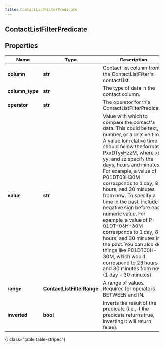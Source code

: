 ```yaml
---
title: ContactListFilterPredicate
---
```

## ContactListFilterPredicate

## Properties

|Name | Type | Description | Notes|
|------------ | ------------- | ------------- | -------------|
| **column** | **str** | Contact list column from the ContactListFilter&#39;s contactList. | [optional] |
| **column_type** | **str** | The type of data in the contact column. | [optional] |
| **operator** | **str** | The operator for this ContactListFilterPredicate. | [optional] |
| **value** | **str** | Value with which to compare the contact&#39;s data. This could be text, a number, or a relative time. A value for relative time should follow the format PxxDTyyHzzM, where xx, yy, and zz specify the days, hours and minutes. For example, a value of P01DT08H30M corresponds to 1 day, 8 hours, and 30 minutes from now. To specify a time in the past, include a negative sign before each numeric value. For example, a value of P-01DT-08H-30M corresponds to 1 day, 8 hours, and 30 minutes in the past. You can also do things like P01DT00H-30M, which would correspond to 23 hours and 30 minutes from now (1 day - 30 minutes). | [optional] |
| **range** | [**ContactListFilterRange**](ContactListFilterRange.html) | A range of values. Required for operators BETWEEN and IN. | [optional] |
| **inverted** | **bool** | Inverts the result of the predicate (i.e., if the predicate returns true, inverting it will return false). | [optional] |
{: class="table table-striped"}


